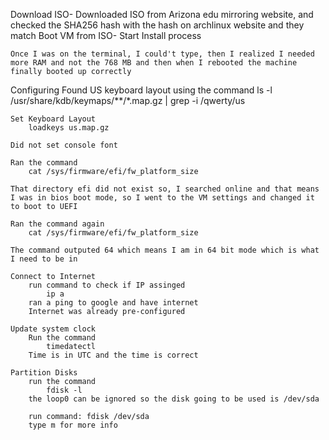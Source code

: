 Download ISO-
    Downloaded ISO from Arizona edu mirroring website, and checked the SHA256 hash with the hash on archlinux website and they match
Boot VM from ISO-
    Start Install process

    Once I was on the terminal, I could't type, then I realized I needed more RAM and not the 768 MB and then when I rebooted the machine finally booted up correctly

Configuring
    Found US keyboard layout using the command
        ls -l /usr/share/kdb/keymaps/**/*.map.gz | grep -i /qwerty/us

    Set Keyboard Layout
        loadkeys us.map.gz

    Did not set console font

    Ran the command
        cat /sys/firmware/efi/fw_platform_size
    
    That directory efi did not exist so, I searched online and that means I was in bios boot mode, so I went to the VM settings and changed it to boot to UEFI

    Ran the command again
        cat /sys/firmware/efi/fw_platform_size

    The command outputed 64 which means I am in 64 bit mode which is what I need to be in

    Connect to Internet
        run command to check if IP assinged
            ip a
        ran a ping to google and have internet
        Internet was already pre-configured
    
    Update system clock
        Run the command
            timedatectl
        Time is in UTC and the time is correct

    Partition Disks
        run the command
            fdisk -l
        the loop0 can be ignored so the disk going to be used is /dev/sda

        run command: fdisk /dev/sda
        type m for more info

